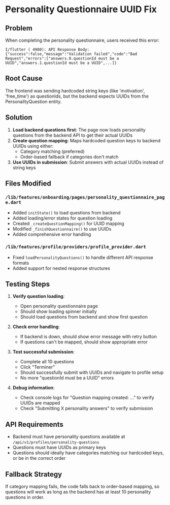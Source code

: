 # Personality Questionnaire UUID Fix

## Problem
When completing the personality questionnaire, users received this error:
```
I/flutter ( 4980): API Response Body: {"success":false,"message":"Validation failed","code":"Bad Request","errors":["answers.0.questionId must be a UUID","answers.1.questionId must be a UUID",...]}
```

## Root Cause
The frontend was sending hardcoded string keys (like 'motivation', 'free_time') as questionIds, but the backend expects UUIDs from the PersonalityQuestion entity.

## Solution
1. **Load backend questions first**: The page now loads personality questions from the backend API to get their actual UUIDs
2. **Create question mapping**: Maps hardcoded question keys to backend UUIDs using either:
   - Category matching (preferred)
   - Order-based fallback if categories don't match
3. **Use UUIDs in submission**: Submit answers with actual UUIDs instead of string keys

## Files Modified

### `/lib/features/onboarding/pages/personality_questionnaire_page.dart`
- Added `initState()` to load questions from backend
- Added loading/error states for question loading
- Created `_createQuestionMapping()` for UUID mapping
- Modified `_finishQuestionnaire()` to use UUIDs
- Added comprehensive error handling

### `/lib/features/profile/providers/profile_provider.dart`  
- Fixed `loadPersonalityQuestions()` to handle different API response formats
- Added support for nested response structures

## Testing Steps

1. **Verify question loading**:
   - Open personality questionnaire page
   - Should show loading spinner initially
   - Should load questions from backend and show first question

2. **Check error handling**:
   - If backend is down, should show error message with retry button
   - If questions can't be mapped, should show appropriate error

3. **Test successful submission**:
   - Complete all 10 questions
   - Click "Terminer" 
   - Should successfully submit with UUIDs and navigate to profile setup
   - No more "questionId must be a UUID" errors

4. **Debug information**:
   - Check console logs for "Question mapping created: ..." to verify UUIDs are mapped
   - Check "Submitting X personality answers" to verify submission

## API Requirements
- Backend must have personality questions available at `/api/v1/profiles/personality-questions`
- Questions must have UUIDs as primary keys
- Questions should ideally have categories matching our hardcoded keys, or be in the correct order

## Fallback Strategy
If category mapping fails, the code falls back to order-based mapping, so questions will work as long as the backend has at least 10 personality questions in order.